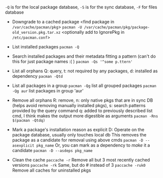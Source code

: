 `-Q` is for the local package database, `-S` is for the sync database,
`-F` for files database

+ Downgrade to a cached package
<find package in `/var/cache/pacman/pkg`>
`pacman -U /var/cache/pacman/pkg/package-old_version.pkg.tar.xz`
<optionally add to IgnorePkg in `/etc/pacman.conf`>

+ List installed packages
`pacman -Q`

+ Search installed packages and their metadata fitting a pattern
(can't do this for just package names :( )
`pacman -Qs '^some p.ttern'`

+ List all orphans 
Q: query, t: not required by any packages, d: installed as dependency
`pacman -Qtd`

+ List all packages in a group
`pacman -Qg` list all grouped packages
`pacman -Qg aur` list packages in group 'aur'

+ Remove all orphans 
R: remove, 
n: only native pkgs that are in sync DB (helps avoid removing
manually installed pkgs),
s: search patterns provided by the query command
q: added to previously described list cmd, I think makes the output more 
digestible as arguments
`pacman -Rns $(pacman -Qtdq)`

+ Mark a package's installation reason as explicit
D: Operate on the package database, usually only touches local db
This removes the package as a candidate for removal using above cmds
`pacman -D --asexplicit pkg_name`
Or, you can mark as a dependency to _make_ it a candidate
`pacman -D --asdeps pkg_name`

+ Clean the cache
`paccache -r`    Remove all but 3 most recently cached versions
`paccache -rk`   Same, but do # instead of 3
`paccache -ruk0` Remove all caches for uninstalled pkgs
